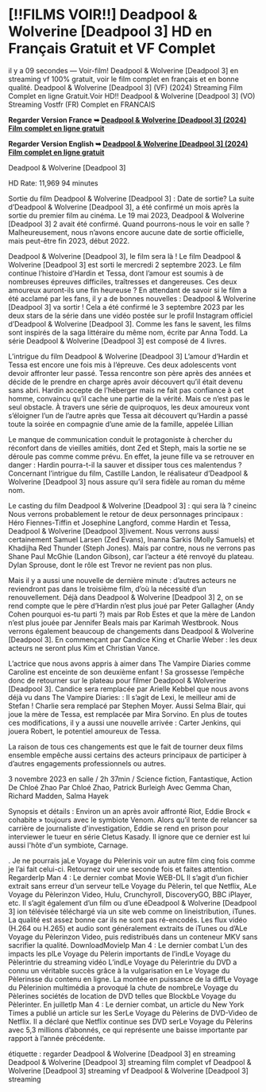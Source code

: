 # [!!FILMS VOIR!!] Deadpool & Wolverine [Deadpool 3] HD en Français Gratuit et VF Complet

il y a 09 secondes — Voir-film! Deadpool & Wolverine [Deadpool 3] en streaming vf 100% gratuit, voir le film complet en français et en bonne qualité. Deadpool & Wolverine [Deadpool 3] (VF) (2024) Streaming Film Complet en ligne Gratuit.Voir HD!! Deadpool & Wolverine [Deadpool 3] (VO) Streaming Vostfr (FR) Complet en FRANCAIS

**Regarder Version France ➥ [Deadpool & Wolverine [Deadpool 3] (2024) Film complet en ligne gratuit](https://is.gd/phNSPq)**

**Regarder Version English ➥ [Deadpool & Wolverine [Deadpool 3] (2024) Film complet en ligne gratuit](https://is.gd/phNSPq)**

Deadpool & Wolverine [Deadpool 3]

HD Rate: 11,969 94 minutes

Sortie du film Deadpool & Wolverine [Deadpool 3] : Date de sortie? La suite d’Deadpool & Wolverine [Deadpool 3], a été confirmé un mois après la sortie du premier film au cinéma. Le 19 mai 2023, Deadpool & Wolverine [Deadpool 3] 2 avait été confirmé. Quand pourrons-nous le voir en salle ? Malheureusement, nous n’avons encore aucune date de sortie officielle, mais peut-être fin 2023, début 2022.

Deadpool & Wolverine [Deadpool 3], le film sera là ! Le film Deadpool & Wolverine [Deadpool 3] est sorti le mercredi 2 septembre 2023. Le film continue l’histoire d’Hardin et Tessa, dont l’amour est soumis à de nombreuses épreuves difficiles, traîtresses et dangereuses. Ces deux amoureux auront-ils une fin heureuse ? En attendant de savoir si le film a été acclamé par les fans, il y a de bonnes nouvelles : Deadpool & Wolverine [Deadpool 3] va sortir ! Cela a été confirmé le 3 septembre 2023 par les deux stars de la série dans une vidéo postée sur le profil Instagram officiel d’Deadpool & Wolverine [Deadpool 3]. Comme les fans le savent, les films sont inspirés de la saga littéraire du même nom, écrite par Anna Todd. La série Deadpool & Wolverine [Deadpool 3] est composé de 4 livres.

L’intrigue du film Deadpool & Wolverine [Deadpool 3] L’amour d’Hardin et Tessa est encore une fois mis à l’épreuve. Ces deux adolescents vont devoir affronter leur passé. Tessa rencontre son père après des années et décide de le prendre en charge après avoir découvert qu’il était devenu sans abri. Hardin accepte de l’héberger mais ne fait pas confiance à cet homme, convaincu qu’il cache une partie de la vérité. Mais ce n’est pas le seul obstacle. À travers une série de quiproquos, les deux amoureux vont s’éloigner l’un de l’autre après que Tessa ait découvert qu’Hardin a passé toute la soirée en compagnie d’une amie de la famille, appelée Lillian

Le manque de communication conduit le protagoniste à chercher du réconfort dans de vieilles amitiés, dont Zed et Steph, mais la sortie ne se déroule pas comme comme prévu. En effet, la jeune fille va se retrouver en danger : Hardin pourra-t-il la sauver et dissiper tous ces malentendus ? Concernant l’intrigue du film, Castille Landon, le réalisateur d’Deadpool & Wolverine [Deadpool 3] nous assure qu’il sera fidèle au roman du même nom.

Le casting du film Deadpool & Wolverine [Deadpool 3] : qui sera là ? cineinc Nous verrons probablement le retour de deux personnages principaux : Héro Fiennes-Tiffin et Josephine Langford, comme Hardin et Tessa, Deadpool & Wolverine [Deadpool 3]ivement. Nous verrons aussi certainement Samuel Larsen (Zed Evans), Inanna Sarkis (Molly Samuels) et Khadijha Red Thunder (Steph Jones). Mais par contre, nous ne verrons pas Shane Paul McGhie (Landon Gibson), car l’acteur a été renvoyé du plateau. Dylan Sprouse, dont le rôle est Trevor ne revient pas non plus.

Mais il y a aussi une nouvelle de dernière minute : d’autres acteurs ne reviendront pas dans le troisième film, d’où la nécessité d’un renouvellement. Déjà dans Deadpool & Wolverine [Deadpool 3] 2, on se rend compte que le père d’Hardin n’est plus joué par Peter Gallagher (Andy Cohen pourquoi es-tu parti ?) mais par Rob Estes et que la mère de Landon n’est plus jouée par Jennifer Beals mais par Karimah Westbrook. Nous verrons également beaucoup de changements dans Deadpool & Wolverine [Deadpool 3]. En commençant par Candice King et Charlie Weber : les deux acteurs ne seront plus Kim et Christian Vance.

L’actrice que nous avons appris à aimer dans The Vampire Diaries comme Caroline est enceinte de son deuxième enfant ! Sa grossesse l’empêche donc de retourner sur le plateau pour filmer Deadpool & Wolverine [Deadpool 3]. Candice sera remplacée par Arielle Kebbel que nous avons déjà vu dans The Vampire Diaries: : Il s’agit de Lexi, le meilleur ami de Stefan ! Charlie sera remplacé par Stephen Moyer. Aussi Selma Blair, qui joue la mère de Tessa, est remplacée par Mira Sorvino. En plus de toutes ces modifications, il y a aussi une nouvelle arrivée : Carter Jenkins, qui jouera Robert, le potentiel amoureux de Tessa.

La raison de tous ces changements est que le fait de tourner deux films ensemble empêche aussi certains des acteurs principaux de participer à d’autres engagements professionnels ou autres.

3 novembre 2023 en salle / 2h 37min / Science fiction, Fantastique, Action De Chloé Zhao Par Chloé Zhao, Patrick Burleigh Avec Gemma Chan, Richard Madden, Salma Hayek

Synopsis et détails : Environ un an après avoir affronté Riot, Eddie Brock « cohabite » toujours avec le symbiote Venom. Alors qu’il tente de relancer sa carrière de journaliste d'investigation, Eddie se rend en prison pour interviewer le tueur en série Cletus Kasady. Il ignore que ce dernier est lui aussi l'hôte d'un symbiote, Carnage.

. Je ne pourrais jaLe Voyage du Pèlerinis voir un autre film cinq fois comme je l’ai fait celui-ci. Retournez voir une seconde fois et faites attention. RegarderIp Man 4 : Le dernier combat Movie WEB-DL Il s’agit d’un fichier extrait sans erreur d’un serveur telLe Voyage du Pèlerin, tel que Netflix, ALe Voyage du Pèlerinzon Video, Hulu, Crunchyroll, DiscoveryGO, BBC iPlayer, etc. Il s’agit également d’un film ou d’une éDeadpool & Wolverine [Deadpool 3] ion télévisée téléchargé via un site web comme on lineistribution, iTunes. La qualité est assez bonne car ils ne sont pas ré-encodés. Les flux vidéo (H.264 ou H.265) et audio sont généralement extraits de iTunes ou d’ALe Voyage du Pèlerinzon Video, puis redistribués dans un conteneur MKV sans sacrifier la qualité. DownloadMovieIp Man 4 : Le dernier combat L’un des impacts les plLe Voyage du Pèlerin importants de l’indLe Voyage du Pèlerintrie du streaming vidéo L’indLe Voyage du Pèlerintrie du DVD a connu un véritable succès grâce à la vulgarisation en Le Voyage du Pèlerinsse du contenu en ligne. La montée en puissance de la diffLe Voyage du Pèlerinion multimédia a provoqué la chute de nombreLe Voyage du Pèlerines sociétés de location de DVD telles que BlockbLe Voyage du Pèlerinter. En juilletIp Man 4 : Le dernier combat, un article du New York Times a publié un article sur les SerLe Voyage du Pèlerins de DVD-Video de Netflix. Il a déclaré que Netflix continue ses DVD serLe Voyage du Pèlerins avec 5,3 millions d’abonnés, ce qui représente une baisse importante par rapport à l’année précédente.

étiquette : regarder Deadpool & Wolverine [Deadpool 3] en streaming Deadpool & Wolverine [Deadpool 3] streaming film complet vf Deadpool & Wolverine [Deadpool 3] streaming vf Deadpool & Wolverine [Deadpool 3] streaming

